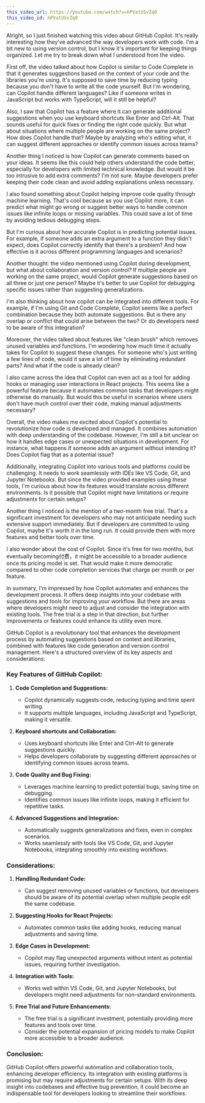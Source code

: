 ```yaml
---
this_video_url: https://youtube.com/watch?v=hPVatUSvZq0
this_video_id: hPVatUSvZq0
---
```

<think>
Alright, so I just finished watching this video about GitHub Copilot. It's really interesting how they've advanced the way developers work with code. I'm a bit new to using version control, but I know it's important for keeping things organized. Let me try to break down what I understood from the video.

First off, the video talked about how Copilot is similar to Code Complete in that it generates suggestions based on the context of your code and the libraries you're using. It's supposed to save time by reducing typing because you don't have to write all the code yourself. But I'm wondering, can Copilot handle different languages? Like if someone writes in JavaScript but works with TypeScript, will it still be helpful?

Also, I saw that Copilot has a feature where it can generate additional suggestions when you use keyboard shortcuts like Enter and Ctrl-Alt. That sounds useful for quick fixes or finding the right code quickly. But what about situations where multiple people are working on the same project? How does Copilot handle that? Maybe by analyzing who's editing what, it can suggest different approaches or identify common issues across teams?

Another thing I noticed is how Copilot can generate comments based on your ideas. It seems like this could help others understand the code better, especially for developers with limited technical knowledge. But would it be too intrusive to add extra comments? I'm not sure. Maybe developers prefer keeping their code clean and avoid adding explanations unless necessary.

I also found something about Copilot helping improve code quality through machine learning. That's cool because as you use Copilot more, it can predict what might go wrong or suggest better ways to handle common issues like infinite loops or missing variables. This could save a lot of time by avoiding tedious debugging steps.

But I'm curious about how accurate Copilot is in predicting potential issues. For example, if someone adds an extra argument to a function they didn't expect, does Copilot correctly identify that there's a problem? And how effective is it across different programming languages and scenarios?

Another thought: the video mentioned using Copilot during development, but what about collaboration and version control? If multiple people are working on the same project, would Copilot generate suggestions based on all three or just one person? Maybe it's better to use Copilot for debugging specific issues rather than suggesting generalizations.

I'm also thinking about how copilot can be integrated into different tools. For example, if I'm using Git and Code Complete, Copilot seems like a perfect combination because they both automate suggestions. But is there any overlap or conflict that could arise between the two? Or do developers need to be aware of this integration?

Moreover, the video talked about features like "clean brush" which removes unused variables and functions. I'm wondering how much time it actually takes for Copilot to suggest these changes. For someone who's just writing a few lines of code, would it save a lot of time by eliminating redundant parts? And what if the code is already clean?

I also came across the idea that Copilot can even act as a tool for adding hooks or managing user interactions in React projects. This seems like a powerful feature because it automates common tasks that developers might otherwise do manually. But would this be useful in scenarios where users don't have much control over their code, making manual adjustments necessary?

Overall, the video makes me excited about Copilot's potential to revolutionize how code is developed and managed. It combines automation with deep understanding of the codebase. However, I'm still a bit unclear on how it handles edge cases or unexpected situations in development. For instance, what happens if someone adds an argument without intending it? Does Copilot flag that as a potential issue?

Additionally, integrating Copilot into various tools and platforms could be challenging. It needs to work seamlessly with IDEs like VS Code, Git, and Jupyter Notebooks. But since the video provided examples using these tools, I'm curious about how its features would translate across different environments. Is it possible that Copilot might have limitations or require adjustments for certain setups?

Another thing I noticed is the mention of a two-month free trial. That's a significant investment for developers who may not anticipate needing such extensive support immediately. But if developers are committed to using Copilot, maybe it's worth it in the long run. It could provide them with more features and better tools over time.

I also wonder about the cost of Copilot. Since it's free for two months, but eventually becoming付费，it might be accessible to a broader audience once its pricing model is set. That would make it more democratic compared to other code completion services that charge per month or per feature.

In summary, I'm impressed by how Copilot automates and enhances the development process. It offers deep insights into your codebase with suggestions and tools for improving your workflow. But there are areas where developers might need to adjust and consider the integration with existing tools. The free trial is a step in that direction, but further improvements or features could enhance its utility even more.
</think>

GitHub Copilot is a revolutionary tool that enhances the development process by automating suggestions based on context and libraries, combined with features like code generation and version control management. Here's a structured overview of its key aspects and considerations:

### Key Features of GitHub Copilot:

1. **Code Completion and Suggestions:**
   - Copilot dynamically suggests code, reducing typing and time spent writing.
   - It supports multiple languages, including JavaScript and TypeScript, making it versatile.

2. **Keyboard shortcuts and Collaboration:**
   - Uses keyboard shortcuts like Enter and Ctrl-Alt to generate suggestions quickly.
   - Helps developers collaborate by suggesting different approaches or identifying common issues across teams.

3. **Code Quality and Bug Fixing:**
   - Leverages machine learning to predict potential bugs, saving time on debugging.
   - Identifies common issues like infinite loops, making it efficient for repetitive tasks.

4. **Advanced Suggestions and Integration:**
   - Automatically suggests generalizations and fixes, even in complex scenarios.
   - Works seamlessly with tools like VS Code, Git, and Jupyter Notebooks, integrating smoothly into existing workflows.

### Considerations:

1. **Handling Redundant Code:**
   - Can suggest removing unused variables or functions, but developers should be aware of its potential overlap when multiple people edit the same codebase.

2. **Suggesting Hooks for React Projects:**
   - Automates common tasks like adding hooks, reducing manual adjustments and saving time.

3. **Edge Cases in Development:**
   - Copilot may flag unexpected arguments without intent as potential issues, requiring further investigation.

4. **Integration with Tools:**
   - Works well within VS Code, Git, and Jupyter Notebooks, but developers might need adjustments for non-standard environments.

5. **Free Trial and Future Enhancements:**
   - The free trial is a significant investment, potentially providing more features and tools over time.
   - Consider the potential expansion of pricing models to make Copilot more accessible to a broader audience.

### Conclusion:

GitHub Copilot offers powerful automation and collaboration tools, enhancing developer efficiency. Its integration with existing platforms is promising but may require adjustments for certain setups. With its deep insight into codebases and effective bug prevention, it could become an indispensable tool for developers looking to streamline their workflows.
